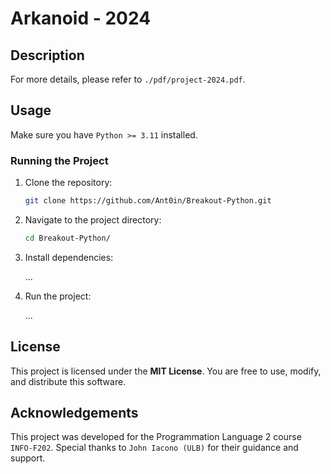 # Arkanoid - 2024

## Description

For more details, please refer to `./pdf/project-2024.pdf`.


## Usage

Make sure you have `Python >= 3.11` installed.


### Running the Project

1. Clone the repository:

   ```bash
   git clone https://github.com/Ant0in/Breakout-Python.git
   ```

2. Navigate to the project directory:

   ```bash
   cd Breakout-Python/
   ```

3. Install dependencies:
   
   ...

4. Run the project:

   ...

## License

This project is licensed under the **MIT License**. You are free to use, modify, and distribute this software.

## Acknowledgements

This project was developed for the Programmation Language 2 course `INFO-F202`. Special thanks to `John Iacono (ULB)` for their guidance and support.

